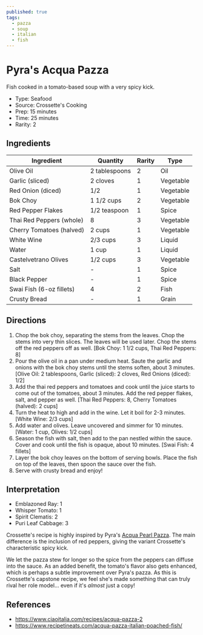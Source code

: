 ```yaml
---
published: true
tags:
  - pazza
  - soup
  - italian
  - fish
---
```


# Pyra's Acqua Pazza

Fish cooked in a tomato-based soup with a very spicy kick.

* Type: Seafood
* Source: Crossette's Cooking
* Prep: 15 minutes
* Time: 25 minutes
* Rarity: 2

## Ingredients

| Ingredient           | Quantity       | Rarity | Type      |
| -------------------- | -------------- | ------ | --------- |
| Olive Oil            | 2 tablespoons  | 2      | Oil       |
| Garlic (sliced)      | 2 cloves       | 1      | Vegetable |
| Red Onion (diced)    | 1/2            | 1      | Vegetable |
| Bok Choy             | 1 1/2 cups     | 2      | Vegetable |
| Red Pepper Flakes    | 1/2 teaspoon   | 1      | Spice     |
| Thai Red Peppers (whole) | 8          | 3      | Vegetable |
| Cherry Tomatoes (halved) | 2 cups     | 1      | Vegetable |
| White Wine           | 2/3 cups       | 3      | Liquid    |
| Water                | 1 cup          | 1      | Liquid    |
| Castelvetrano Olives | 1/2 cups       | 3      | Vegetable |
| Salt                 | -              | 1      | Spice     |
| Black Pepper         | -              | 1      | Spice     |
| Swai Fish (6-oz fillets) | 4          | 2      | Fish      |
| Crusty Bread         | -              | 1      | Grain     |

## Directions

1. Chop the bok choy, separating the stems from the leaves. Chop the stems into very thin slices. The leaves will be used later. Chop the stems off the red peppers off as well. [Bok Choy: 1 1/2 cups, Thai Red Peppers: 8]
2. Pour the olive oil in a pan under medium heat. Saute the garlic and onions with the bok choy stems until the stems soften, about 3 minutes. [Olive Oil: 2 tablespoons, Garlic (sliced): 2 cloves, Red Onions (diced): 1/2]
3. Add the thai red peppers and tomatoes and cook until the juice starts to come out of the tomatoes, about 3 minutes. Add the red pepper flakes, salt, and pepper as well. [Thai Red Peppers: 8, Cherry Tomatoes (halved): 2 cups]
4. Turn the heat to high and add in the wine. Let it boil for 2-3 minutes. [White Wine: 2/3 cups]
5. Add water and olives. Leave uncovered and simmer for 10 minutes. [Water: 1 cup, Olives: 1/2 cups]
6. Season the fish with salt, then add to the pan nestled within the sauce. Cover and cook until the fish is opaque, about 10 minutes. [Swai Fish: 4 fillets]
7. Layer the bok choy leaves on the bottom of serving bowls. Place the fish on top of the leaves, then spoon the sauce over the fish.
8. Serve with crusty bread and enjoy!

## Interpretation

* Emblazoned Ray: 1
* Whisper Tomato: 1
* Spirit Clematis: 2
* Puri Leaf Cabbage: 3

Crossette's recipe is highly inspired by Pyra's [Acqua Pearl Pazza](/recipes/acqua-pearl-pazza). The main difference is the inclusion of red peppers, giving the variant Crossette's characteristic spicy kick.

We let the pazza stew for longer so the spice from the peppers can diffuse into the sauce. As an added benefit, the tomato's flavor also gets enhanced, which is perhaps a subtle improvement over Pyra's pazza. As this is Crossette's capstone recipe, we feel she's made something that can truly rival her role model... even if it's _almost_ just a copy!

## References

* https://www.ciaoitalia.com/recipes/acqua-pazza-2
* https://www.recipetineats.com/acqua-pazza-italian-poached-fish/
